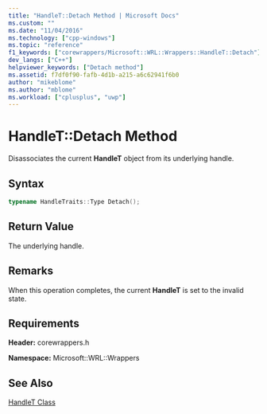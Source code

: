 ```yaml
---
title: "HandleT::Detach Method | Microsoft Docs"
ms.custom: ""
ms.date: "11/04/2016"
ms.technology: ["cpp-windows"]
ms.topic: "reference"
f1_keywords: ["corewrappers/Microsoft::WRL::Wrappers::HandleT::Detach"]
dev_langs: ["C++"]
helpviewer_keywords: ["Detach method"]
ms.assetid: f7df0f90-fafb-4d1b-a215-a6c62941f6b0
author: "mikeblome"
ms.author: "mblome"
ms.workload: ["cplusplus", "uwp"]
---
```

# HandleT::Detach Method

Disassociates the current **HandleT** object from its underlying handle.

## Syntax

```cpp
typename HandleTraits::Type Detach();
```

## Return Value

The underlying handle.

## Remarks

When this operation completes, the current **HandleT** is set to the invalid state.

## Requirements

**Header:** corewrappers.h

**Namespace:** Microsoft::WRL::Wrappers

## See Also

[HandleT Class](../windows/handlet-class.md)